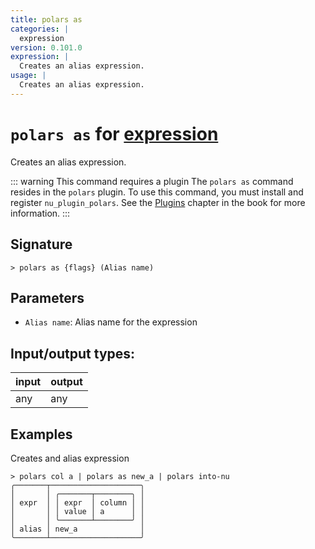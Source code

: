 ```yaml
---
title: polars as
categories: |
  expression
version: 0.101.0
expression: |
  Creates an alias expression.
usage: |
  Creates an alias expression.
---
```

<!-- This file is automatically generated. Please edit the command in https://github.com/nushell/nushell instead. -->

# `polars as` for [expression](/commands/categories/expression.md)

<div class='command-title'>Creates an alias expression.</div>

::: warning This command requires a plugin
The `polars as` command resides in the `polars` plugin.
To use this command, you must install and register `nu_plugin_polars`.
See the [Plugins](/book/plugins.html) chapter in the book for more information.
:::


## Signature

```> polars as {flags} (Alias name)```

## Parameters

 -  `Alias name`: Alias name for the expression


## Input/output types:

| input | output |
| ----- | ------ |
| any   | any    |

## Examples

Creates and alias expression
```nu
> polars col a | polars as new_a | polars into-nu
╭───────┬────────────────────╮
│       │ ╭───────┬────────╮ │
│ expr  │ │ expr  │ column │ │
│       │ │ value │ a      │ │
│       │ ╰───────┴────────╯ │
│ alias │ new_a              │
╰───────┴────────────────────╯
```

